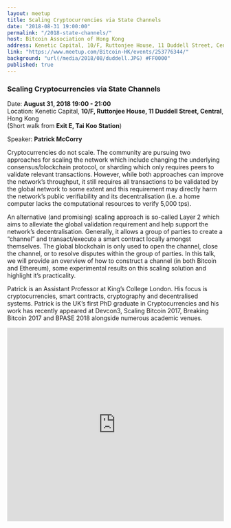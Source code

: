 ```yaml
---
layout: meetup
title: Scaling Cryptocurrencies via State Channels
date: "2018-08-31 19:00:00"
permalink: "/2018-state-channels/"
host: Bitcoin Association of Hong Kong
address: Kenetic Capital, 10/F, Ruttonjee House, 11 Duddell Street, Central, Hong Kong
link: "https://www.meetup.com/Bitcoin-HK/events/253776344/"
background: "url(/media/2018/08/duddell.JPG) #FF0000"
published: true
---
```


### Scaling Cryptocurrencies via State Channels

Date: **August 31, 2018 19:00 - 21:00**     
Location: Kenetic Capital, **10/F, Ruttonjee House, 11 Duddell Street, Central**, Hong Kong     
(Short walk from **Exit E, Tai Koo Station**)     

Speaker: **Patrick McCorry**

Cryptocurrencies do not scale. The community are pursuing two approaches for scaling the network which include changing the underlying consensus/blockchain protocol, or sharding which only requires peers to validate relevant transactions. However, while both approaches can improve the network’s throughput, it still requires all transactions to be validated by the global network to some extent and this requirement may directly harm the network’s public verifiability and its decentralisation (i.e. a home computer lacks the computational resources to verify 5,000 tps).

An alternative (and promising) scaling approach is so-called Layer 2 which aims to alleviate the global validation requirement and help support the network’s decentralisation. Generally, it allows a group of parties to create a “channel” and transact/execute a smart contract locally amongst themselves. The global blockchain is only used to open the channel, close the channel, or to resolve disputes within the group of parties. In this talk, we will provide an overview of how to construct a channel (in both Bitcoin and Ethereum), some experimental results on this scaling solution and highlight it’s practicality.

Patrick is an Assistant Professor at King’s College London. His focus is cryptocurrencies, smart contracts, cryptography and decentralised systems. Patrick is the UK’s first PhD graduate in Cryptocurrencies and his work has recently appeared at Devcon3, Scaling Bitcoin 2017, Breaking Bitcoin 2017 and BPASE 2018 alongside numerous academic venues.

<iframe src="https://www.google.com/maps/embed?pb=!1m18!1m12!1m3!1d3691.949720142707!2d114.15458385114354!3d22.279894385262146!2m3!1f0!2f0!3f0!3m2!1i1024!2i768!4f13.1!3m3!1m2!1s0x3404006524340001%3A0xe5e001467fbae938!2sKenetic+Captial!5e0!3m2!1sen!2shk!4v1534425052663" width="100%" height="450" frameborder="0" style="border:0" allowfullscreen></iframe>

